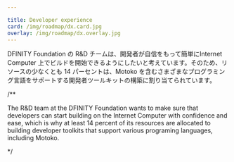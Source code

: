 ```yaml
---

title: Developer experience
card: /img/roadmap/dx.card.jpg
overlay: /img/roadmap/dx.overlay.jpg
---
```

DFINITY Foundation の R\&D チームは、開発者が自信をもって簡単にInternet Computer 上でビルドを開始できるようにしたいと考えています。そのため、リソースの少なくとも 14 パーセントは、Motoko を含むさまざまなプログラミング言語をサポートする開発者ツールキットの構築に割り当てられています。

/**

The R&D team at the DFINITY Foundation wants to make sure that developers can start building on the Internet Computer with confidence and ease, which is why at least 14 percent of its resources are allocated to building developer toolkits that support various programing languages, including Motoko.

*/
